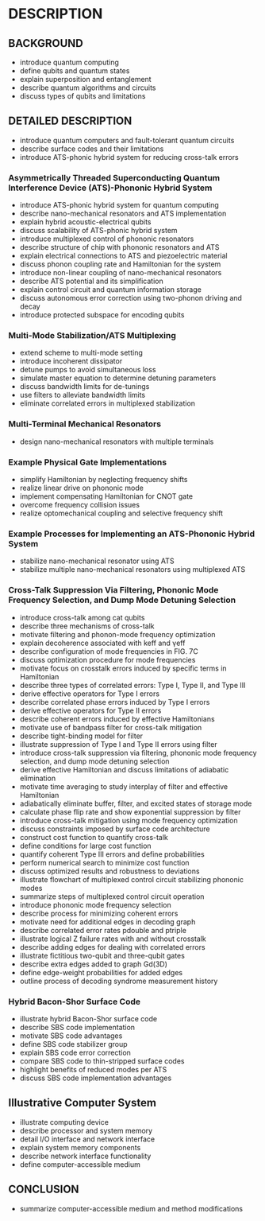 # DESCRIPTION

## BACKGROUND

- introduce quantum computing
- define qubits and quantum states
- explain superposition and entanglement
- describe quantum algorithms and circuits
- discuss types of qubits and limitations

## DETAILED DESCRIPTION

- introduce quantum computers and fault-tolerant quantum circuits
- describe surface codes and their limitations
- introduce ATS-phonic hybrid system for reducing cross-talk errors

### Asymmetrically Threaded Superconducting Quantum Interference Device (ATS)-Phononic Hybrid System

- introduce ATS-phonic hybrid system for quantum computing
- describe nano-mechanical resonators and ATS implementation
- explain hybrid acoustic-electrical qubits
- discuss scalability of ATS-phonic hybrid system
- introduce multiplexed control of phononic resonators
- describe structure of chip with phononic resonators and ATS
- explain electrical connections to ATS and piezoelectric material
- discuss phonon coupling rate and Hamiltonian for the system
- introduce non-linear coupling of nano-mechanical resonators
- describe ATS potential and its simplification
- explain control circuit and quantum information storage
- discuss autonomous error correction using two-phonon driving and decay
- introduce protected subspace for encoding qubits

### Multi-Mode Stabilization/ATS Multiplexing

- extend scheme to multi-mode setting
- introduce incoherent dissipator
- detune pumps to avoid simultaneous loss
- simulate master equation to determine detuning parameters
- discuss bandwidth limits for de-tunings
- use filters to alleviate bandwidth limits
- eliminate correlated errors in multiplexed stabilization

### Multi-Terminal Mechanical Resonators

- design nano-mechanical resonators with multiple terminals

### Example Physical Gate Implementations

- simplify Hamiltonian by neglecting frequency shifts
- realize linear drive on phononic mode
- implement compensating Hamiltonian for CNOT gate
- overcome frequency collision issues
- realize optomechanical coupling and selective frequency shift

### Example Processes for Implementing an ATS-Phononic Hybrid System

- stabilize nano-mechanical resonator using ATS
- stabilize multiple nano-mechanical resonators using multiplexed ATS

### Cross-Talk Suppression Via Filtering, Phononic Mode Frequency Selection, and Dump Mode Detuning Selection

- introduce cross-talk among cat qubits
- describe three mechanisms of cross-talk
- motivate filtering and phonon-mode frequency optimization
- explain decoherence associated with keff and γeff
- describe configuration of mode frequencies in FIG. 7C
- discuss optimization procedure for mode frequencies
- motivate focus on crosstalk errors induced by specific terms in Hamiltonian
- describe three types of correlated errors: Type I, Type II, and Type III
- derive effective operators for Type I errors
- describe correlated phase errors induced by Type I errors
- derive effective operators for Type II errors
- describe coherent errors induced by effective Hamiltonians
- motivate use of bandpass filter for cross-talk mitigation
- describe tight-binding model for filter
- illustrate suppression of Type I and Type II errors using filter
- introduce cross-talk suppression via filtering, phononic mode frequency selection, and dump mode detuning selection
- derive effective Hamiltonian and discuss limitations of adiabatic elimination
- motivate time averaging to study interplay of filter and effective Hamiltonian
- adiabatically eliminate buffer, filter, and excited states of storage mode
- calculate phase flip rate and show exponential suppression by filter
- introduce cross-talk mitigation using mode frequency optimization
- discuss constraints imposed by surface code architecture
- construct cost function to quantify cross-talk
- define conditions for large cost function
- quantify coherent Type III errors and define probabilities
- perform numerical search to minimize cost function
- discuss optimized results and robustness to deviations
- illustrate flowchart of multiplexed control circuit stabilizing phononic modes
- summarize steps of multiplexed control circuit operation
- introduce phononic mode frequency selection
- describe process for minimizing coherent errors
- motivate need for additional edges in decoding graph
- describe correlated error rates pdouble and ptriple
- illustrate logical Z failure rates with and without crosstalk
- describe adding edges for dealing with correlated errors
- illustrate fictitious two-qubit and three-qubit gates
- describe extra edges added to graph Gd(3D)
- define edge-weight probabilities for added edges
- outline process of decoding syndrome measurement history

### Hybrid Bacon-Shor Surface Code

- illustrate hybrid Bacon-Shor surface code
- describe SBS code implementation
- motivate SBS code advantages
- define SBS code stabilizer group
- explain SBS code error correction
- compare SBS code to thin-stripped surface codes
- highlight benefits of reduced modes per ATS
- discuss SBS code implementation advantages

## Illustrative Computer System

- illustrate computing device
- describe processor and system memory
- detail I/O interface and network interface
- explain system memory components
- describe network interface functionality
- define computer-accessible medium

## CONCLUSION

- summarize computer-accessible medium and method modifications

